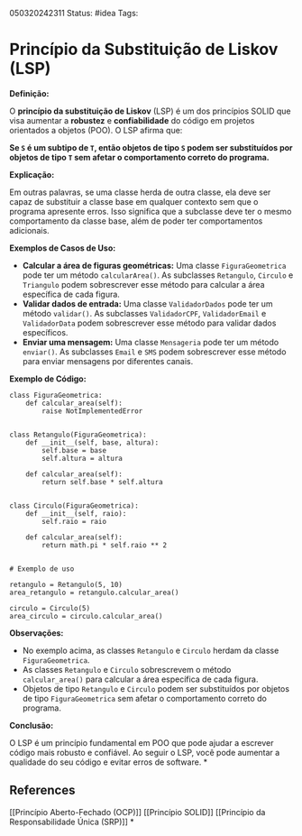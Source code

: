 050320242311
Status: #idea
Tags: 
# Princípio da Substituição de Liskov (LSP)
**Definição:**

O **princípio da substituição de Liskov** (LSP) é um dos princípios SOLID que visa aumentar a **robustez** e **confiabilidade** do código em projetos orientados a objetos (POO). O LSP afirma que:

**Se `S` é um subtipo de `T`, então objetos de tipo `S` podem ser substituídos por objetos de tipo `T` sem afetar o comportamento correto do programa.**

**Explicação:**

Em outras palavras, se uma classe herda de outra classe, ela deve ser capaz de substituir a classe base em qualquer contexto sem que o programa apresente erros. Isso significa que a subclasse deve ter o mesmo comportamento da classe base, além de poder ter comportamentos adicionais.

**Exemplos de Casos de Uso:**

- **Calcular a área de figuras geométricas:** Uma classe `FiguraGeometrica` pode ter um método `calcularArea()`. As subclasses `Retangulo`, `Circulo` e `Triangulo` podem sobrescrever esse método para calcular a área específica de cada figura.
- **Validar dados de entrada:** Uma classe `ValidadorDados` pode ter um método `validar()`. As subclasses `ValidadorCPF`, `ValidadorEmail` e `ValidadorData` podem sobrescrever esse método para validar dados específicos.
- **Enviar uma mensagem:** Uma classe `Mensageria` pode ter um método `enviar()`. As subclasses `Email` e `SMS` podem sobrescrever esse método para enviar mensagens por diferentes canais.

**Exemplo de Código:**
```
class FiguraGeometrica:
    def calcular_area(self):
        raise NotImplementedError


class Retangulo(FiguraGeometrica):
    def __init__(self, base, altura):
        self.base = base
        self.altura = altura

    def calcular_area(self):
        return self.base * self.altura


class Circulo(FiguraGeometrica):
    def __init__(self, raio):
        self.raio = raio

    def calcular_area(self):
        return math.pi * self.raio ** 2


# Exemplo de uso

retangulo = Retangulo(5, 10)
area_retangulo = retangulo.calcular_area()

circulo = Circulo(5)
area_circulo = circulo.calcular_area()

```
**Observações:**

- No exemplo acima, as classes `Retangulo` e `Circulo` herdam da classe `FiguraGeometrica`.
- As classes `Retangulo` e `Circulo` sobrescrevem o método `calcular_area()` para calcular a área específica de cada figura.
- Objetos de tipo `Retangulo` e `Circulo` podem ser substituídos por objetos de tipo `FiguraGeometrica` sem afetar o comportamento correto do programa.

**Conclusão:**

O LSP é um princípio fundamental em POO que pode ajudar a escrever código mais robusto e confiável. Ao seguir o LSP, você pode aumentar a qualidade do seu código e evitar erros de software.
*
## References
[[Princípio Aberto-Fechado (OCP)]]
[[Princípio SOLID]]
[[Princípio da Responsabilidade Única (SRP)]]
*
